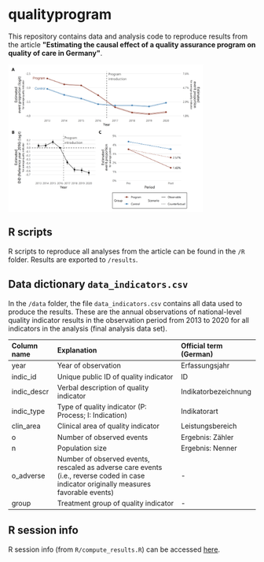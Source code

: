# qualityprogram

This repository contains data and analysis code to reproduce results from the article **"Estimating the causal effect of a quality assurance program on quality of care in Germany"**.

<div style="display: flex;"> 
  <img src="results/figure_did_results.png" style="height: 300px;"> 
</div> 

## R scripts

R scripts to reproduce all analyses from the article can be found in the `/R` folder. Results are exported to `/results`.

## Data dictionary `data_indicators.csv`

In the `/data` folder, the file `data_indicators.csv` contains all data used to produce the results. These are the annual observations of national-level quality indicator results in the observation period from 2013 to 2020 for all indicators in the analysis (final analysis data set).

|Column name |Explanation                                                                                                                             |Official term (German) |
|:-----------|:---------------------------------------------------------------------------------------------------------------------------------------|:----------------------|
|year        |Year of observation                                                                                                                     |Erfassungsjahr         |
|indic_id    |Unique public ID of quality indicator                                                                                                   |ID                     |
|indic_descr |Verbal description of quality indicator                                                                                                 |Indikatorbezeichnung   |
|indic_type  |Type of quality indicator (P: Process; I: Indication)                                                                                   |Indikatorart           |
|clin_area   |Clinical area of quality indicator                                                                                                      |Leistungsbereich       |
|o           |Number of observed events                                                                                                               |Ergebnis: Zähler       |
|n           |Population size                                                                                                                         |Ergebnis: Nenner       |
|o_adverse   |Number of observed events, rescaled as adverse care events (i.e., reverse coded in case indicator originally measures favorable events) |-                      |
|group       |Treatment group of quality indicator                                                                                                    |-                      |

## R session info

R session info (from `R/compute_results.R`) can be accessed <a href="sessionInfo.txt">here</a>.
